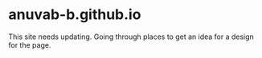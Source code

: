 # anuvab-b.github.io
This site needs updating. Going through places to get an idea for a design for the page.
